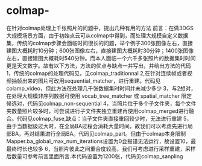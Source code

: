 # colmap-
在针对colmap处理上千张照片的问题中，提出几种有用的方法
前言：在做3DGS大规模场景方面，由于初始点云可从colmap中得到，而处理大规模自定义数据集，传统的colmap步骤会面临时间很长的问题，举个例子300张图像左右，直接建图大概耗时10分钟；600张图像左右，直接建图大概耗时30分钟；1400张图像左右，直接建图大概耗时540分钟。而本人面临一个六千多张照片的数据集时时间更是天文数字。故有以下方法，方法的优点与缺点一并写出，并给出方法的代码
1，传统的colmap的处理代码见，见colmap_traditionnal
2,在针对连续帧或者视频抽帧出来的图片可改用sequential_matcher，进行重建。代码见colamp_video，但此方法在处理几千张数据集时时间并未减少多少
3，与2想对，在处理大规模非序列数据可使用 vocab_tree_matcher 或 spatial_matcher 限定候选对，代码见colmap_non-sequential
4，当照片位于多个子文件夹，每个文件夹数量照片较多时，可尝试进行子文件夹独立重建再使用colmap_merged进行融合。代码见colmap_fuse,缺点：当子文件夹直接重回较少时，无法进行重建
5，由于当数据级过大时，在全局BA过程会消耗大量时间，故我们可以考虑先进行局部BA，再对结果进行全局BA。代码见colmap_part。但由于colmap本身限制Mapper.ba_global_max_num_iterations设置为0会报错无法运行，故设置10，最最终时长也较多
6，当照片彼此之间重合度较高，我们可考虑进行采样重建，采样后数量可参考前言里面所言.本代码设置为1200张，代码见colmap_sanpling
